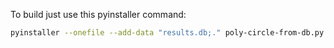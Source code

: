 To build just use this pyinstaller command:
```bash
pyinstaller --onefile --add-data "results.db;." poly-circle-from-db.py
```

